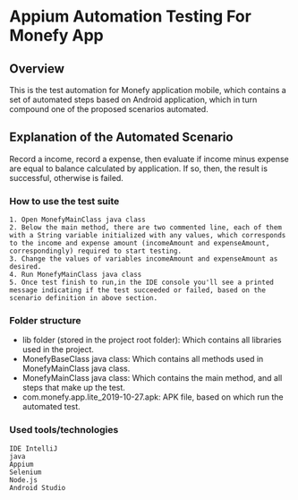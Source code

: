 # Appium Automation Testing For Monefy App

## Overview
This is the test automation for Monefy application mobile, which contains a set of automated steps based on Android application, which in turn compound one of the proposed scenarios automated. 

## Explanation of the Automated Scenario 
Record a income, record a expense, then evaluate if income minus expense are equal to balance calculated by application. If so, then, the result is successful, otherwise is failed.  

### How to use the test suite
```
1. Open MonefyMainClass java class
2. Below the main method, there are two commented line, each of them with a String variable initialized with any values, which corresponds to the income and expense amount (incomeAmount and expenseAmount, correspondingly) required to start testing.  
3. Change the values of variables incomeAmount and expenseAmount as desired.
4. Run MonefyMainClass java class
5. Once test finish to run,in the IDE console you'll see a printed message indicating if the test succeeded or failed, based on the scenario definition in above section. 
```

### Folder structure
- lib folder (stored in the project root folder): Which contains all libraries used in the project. 
- MonefyBaseClass java class: Which contains all methods used in MonefyMainClass java class.
- MonefyMainClass java class: Which contains the main method, and all steps that make up the test. 
- com.monefy.app.lite_2019-10-27.apk: APK file, based on which run the automated test.

### Used tools/technologies
```
IDE IntelliJ
java 
Appium
Selenium
Node.js
Android Studio
```
